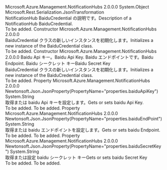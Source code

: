 <Type Name="BaiduCredential" FullName="Microsoft.Azure.Management.NotificationHubs.Models.BaiduCredential">
  <TypeSignature Language="C#" Value="public class BaiduCredential" />
  <TypeSignature Language="ILAsm" Value=".class public auto ansi beforefieldinit BaiduCredential extends System.Object" />
  <TypeSignature Language="DocId" Value="T:Microsoft.Azure.Management.NotificationHubs.Models.BaiduCredential" />
  <TypeSignature Language="VB.NET" Value="Public Class BaiduCredential" />
  <TypeSignature Language="F#" Value="type BaiduCredential = class" />
  <AssemblyInfo>
    <AssemblyName>Microsoft.Azure.Management.NotificationHubs</AssemblyName>
    <AssemblyVersion>2.0.0.0</AssemblyVersion>
  </AssemblyInfo>
  <Base>
    <BaseTypeName>System.Object</BaseTypeName>
  </Base>
  <Interfaces />
  <Attributes>
    <Attribute>
      <AttributeName>Microsoft.Rest.Serialization.JsonTransformation</AttributeName>
    </Attribute>
  </Attributes>
  <Docs>
    <summary>
            <span data-ttu-id="ce8ce-101">NotificationHub BaiduCredential の説明です。</span><span class="sxs-lookup"><span data-stu-id="ce8ce-101">Description of a NotificationHub BaiduCredential.</span></span>
            </summary>
    <remarks>To be added.</remarks>
  </Docs>
  <Members>
    <Member MemberName=".ctor">
      <MemberSignature Language="C#" Value="public BaiduCredential ();" />
      <MemberSignature Language="ILAsm" Value=".method public hidebysig specialname rtspecialname instance void .ctor() cil managed" />
      <MemberSignature Language="DocId" Value="M:Microsoft.Azure.Management.NotificationHubs.Models.BaiduCredential.#ctor" />
      <MemberSignature Language="VB.NET" Value="Public Sub New ()" />
      <MemberType>Constructor</MemberType>
      <AssemblyInfo>
        <AssemblyName>Microsoft.Azure.Management.NotificationHubs</AssemblyName>
        <AssemblyVersion>2.0.0.0</AssemblyVersion>
      </AssemblyInfo>
      <Parameters />
      <Docs>
        <summary>
            <span data-ttu-id="ce8ce-102">BaiduCredential クラスの新しいインスタンスを初期化します。</span><span class="sxs-lookup"><span data-stu-id="ce8ce-102">Initializes a new instance of the BaiduCredential class.</span></span>
            </summary>
        <remarks>To be added.</remarks>
      </Docs>
    </Member>
    <Member MemberName=".ctor">
      <MemberSignature Language="C#" Value="public BaiduCredential (string baiduApiKey = null, string baiduEndPoint = null, string baiduSecretKey = null);" />
      <MemberSignature Language="ILAsm" Value=".method public hidebysig specialname rtspecialname instance void .ctor(string baiduApiKey, string baiduEndPoint, string baiduSecretKey) cil managed" />
      <MemberSignature Language="DocId" Value="M:Microsoft.Azure.Management.NotificationHubs.Models.BaiduCredential.#ctor(System.String,System.String,System.String)" />
      <MemberSignature Language="VB.NET" Value="Public Sub New (Optional baiduApiKey As String = null, Optional baiduEndPoint As String = null, Optional baiduSecretKey As String = null)" />
      <MemberSignature Language="F#" Value="new Microsoft.Azure.Management.NotificationHubs.Models.BaiduCredential : string * string * string -&gt; Microsoft.Azure.Management.NotificationHubs.Models.BaiduCredential" Usage="new Microsoft.Azure.Management.NotificationHubs.Models.BaiduCredential (baiduApiKey, baiduEndPoint, baiduSecretKey)" />
      <MemberType>Constructor</MemberType>
      <AssemblyInfo>
        <AssemblyName>Microsoft.Azure.Management.NotificationHubs</AssemblyName>
        <AssemblyVersion>2.0.0.0</AssemblyVersion>
      </AssemblyInfo>
      <Parameters>
        <Parameter Name="baiduApiKey" Type="System.String" />
        <Parameter Name="baiduEndPoint" Type="System.String" />
        <Parameter Name="baiduSecretKey" Type="System.String" />
      </Parameters>
      <Docs>
        <param name="baiduApiKey"><span data-ttu-id="ce8ce-103">Baidu Api キー。</span><span class="sxs-lookup"><span data-stu-id="ce8ce-103">Baidu Api Key.</span></span></param>
        <param name="baiduEndPoint"><span data-ttu-id="ce8ce-104">Baidu エンドポイントです。</span><span class="sxs-lookup"><span data-stu-id="ce8ce-104">Baidu Endpoint.</span></span></param>
        <param name="baiduSecretKey"><span data-ttu-id="ce8ce-105">Baidu シークレット キー</span><span class="sxs-lookup"><span data-stu-id="ce8ce-105">Baidu Secret Key</span></span></param>
        <summary>
            <span data-ttu-id="ce8ce-106">BaiduCredential クラスの新しいインスタンスを初期化します。</span><span class="sxs-lookup"><span data-stu-id="ce8ce-106">Initializes a new instance of the BaiduCredential class.</span></span>
            </summary>
        <remarks>To be added.</remarks>
      </Docs>
    </Member>
    <Member MemberName="BaiduApiKey">
      <MemberSignature Language="C#" Value="public string BaiduApiKey { get; set; }" />
      <MemberSignature Language="ILAsm" Value=".property instance string BaiduApiKey" />
      <MemberSignature Language="DocId" Value="P:Microsoft.Azure.Management.NotificationHubs.Models.BaiduCredential.BaiduApiKey" />
      <MemberSignature Language="VB.NET" Value="Public Property BaiduApiKey As String" />
      <MemberSignature Language="F#" Value="member this.BaiduApiKey : string with get, set" Usage="Microsoft.Azure.Management.NotificationHubs.Models.BaiduCredential.BaiduApiKey" />
      <MemberType>Property</MemberType>
      <AssemblyInfo>
        <AssemblyName>Microsoft.Azure.Management.NotificationHubs</AssemblyName>
        <AssemblyVersion>2.0.0.0</AssemblyVersion>
      </AssemblyInfo>
      <Attributes>
        <Attribute>
          <AttributeName>Newtonsoft.Json.JsonProperty(PropertyName="properties.baiduApiKey")</AttributeName>
        </Attribute>
      </Attributes>
      <ReturnValue>
        <ReturnType>System.String</ReturnType>
      </ReturnValue>
      <Docs>
        <summary>
            <span data-ttu-id="ce8ce-107">取得または baidu Api キーを設定します。</span><span class="sxs-lookup"><span data-stu-id="ce8ce-107">Gets or sets baidu Api Key.</span></span>
            </summary>
        <value>To be added.</value>
        <remarks>To be added.</remarks>
      </Docs>
    </Member>
    <Member MemberName="BaiduEndPoint">
      <MemberSignature Language="C#" Value="public string BaiduEndPoint { get; set; }" />
      <MemberSignature Language="ILAsm" Value=".property instance string BaiduEndPoint" />
      <MemberSignature Language="DocId" Value="P:Microsoft.Azure.Management.NotificationHubs.Models.BaiduCredential.BaiduEndPoint" />
      <MemberSignature Language="VB.NET" Value="Public Property BaiduEndPoint As String" />
      <MemberSignature Language="F#" Value="member this.BaiduEndPoint : string with get, set" Usage="Microsoft.Azure.Management.NotificationHubs.Models.BaiduCredential.BaiduEndPoint" />
      <MemberType>Property</MemberType>
      <AssemblyInfo>
        <AssemblyName>Microsoft.Azure.Management.NotificationHubs</AssemblyName>
        <AssemblyVersion>2.0.0.0</AssemblyVersion>
      </AssemblyInfo>
      <Attributes>
        <Attribute>
          <AttributeName>Newtonsoft.Json.JsonProperty(PropertyName="properties.baiduEndPoint")</AttributeName>
        </Attribute>
      </Attributes>
      <ReturnValue>
        <ReturnType>System.String</ReturnType>
      </ReturnValue>
      <Docs>
        <summary>
            <span data-ttu-id="ce8ce-108">取得または baidu エンドポイントを設定します。</span><span class="sxs-lookup"><span data-stu-id="ce8ce-108">Gets or sets baidu Endpoint.</span></span>
            </summary>
        <value>To be added.</value>
        <remarks>To be added.</remarks>
      </Docs>
    </Member>
    <Member MemberName="BaiduSecretKey">
      <MemberSignature Language="C#" Value="public string BaiduSecretKey { get; set; }" />
      <MemberSignature Language="ILAsm" Value=".property instance string BaiduSecretKey" />
      <MemberSignature Language="DocId" Value="P:Microsoft.Azure.Management.NotificationHubs.Models.BaiduCredential.BaiduSecretKey" />
      <MemberSignature Language="VB.NET" Value="Public Property BaiduSecretKey As String" />
      <MemberSignature Language="F#" Value="member this.BaiduSecretKey : string with get, set" Usage="Microsoft.Azure.Management.NotificationHubs.Models.BaiduCredential.BaiduSecretKey" />
      <MemberType>Property</MemberType>
      <AssemblyInfo>
        <AssemblyName>Microsoft.Azure.Management.NotificationHubs</AssemblyName>
        <AssemblyVersion>2.0.0.0</AssemblyVersion>
      </AssemblyInfo>
      <Attributes>
        <Attribute>
          <AttributeName>Newtonsoft.Json.JsonProperty(PropertyName="properties.baiduSecretKey")</AttributeName>
        </Attribute>
      </Attributes>
      <ReturnValue>
        <ReturnType>System.String</ReturnType>
      </ReturnValue>
      <Docs>
        <summary>
            <span data-ttu-id="ce8ce-109">取得または設定 baidu シークレット キー</span><span class="sxs-lookup"><span data-stu-id="ce8ce-109">Gets or sets baidu Secret Key</span></span>
            </summary>
        <value>To be added.</value>
        <remarks>To be added.</remarks>
      </Docs>
    </Member>
  </Members>
</Type>